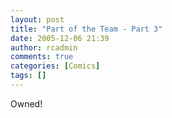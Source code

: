 ```yaml
---
layout: post
title: "Part of the Team - Part 3"
date: 2005-12-06 21:39
author: rcadmin
comments: true
categories: [Comics]
tags: []
---
```

Owned!

<!--more-->
<img src="http://www.bitsmack.com/wp/wp-content/comics/20051206.png" alt="" />

